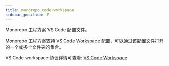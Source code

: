 ```yaml
---
title: monorepo.code-workspace
sidebar_position: 7
---
```


Monorepo 工程方案 VS Code 配置文件。

Monorepo 工程方案支持 VS Code Workspace 配置，可以通过该配置文件打开的一个或多个文件夹的集合。

VS Code workspace 协议详情可查看: [VS Code Workspace](https://code.visualstudio.com/docs/editor/workspaces)
